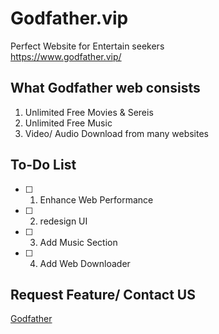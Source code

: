# Godfather.vip
Perfect Website for Entertain seekers <br>
<a href='https://www.godfather.vip/'>https://www.godfather.vip/</a>

## What Godfather web consists
1. Unlimited Free Movies & Sereis
2. Unlimited Free Music
3. Video/ Audio Download from many websites

## To-Do List
- [ ] 1. Enhance Web Performance
- [ ] 2. redesign UI
- [ ] 3. Add Music Section
- [ ] 4. Add Web Downloader


## Request Feature/ Contact US
<a href="mailto:jaydeepvaghasiya007@gmail.com">Godfather</a>
